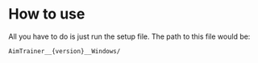 # How to use
All you have to do is just run the setup file. The path to this file would be:
```text
AimTrainer__{version}__Windows/
```
